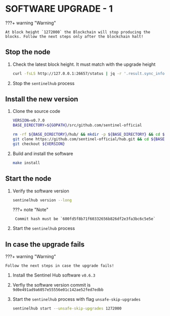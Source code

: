 # SOFTWARE UPGRADE - 1

???+ warning "Warning"

    At block height `1272000` the Blockchain will stop producing the blocks. Follow the next steps only after the blockchain halt!

## Stop the node

1. Check the latest block height. It must match with the upgrade height

    ``` sh
    curl -fsLS http://127.0.0.1:26657/status | jq -r '.result.sync_info.latest_block_height'
    ```

2. Stop the `sentinelhub` process

## Install the new version

1. Clone the source code

    ``` sh
    VERSION=v0.7.0
    BASE_DIRECTORY=${GOPATH}/src/github.com/sentinel-official

    rm -rf ${BASE_DIRECTORY}/hub/ && mkdir -p ${BASE_DIRECTORY} && cd ${BASE_DIRECTORY}/ && \
    git clone https://github.com/sentinel-official/hub.git && cd ${BASE_DIRECTORY}/hub/ && \
    git checkout ${VERSION}
    ```

2. Build and install the software

    ``` sh
    make install
    ```

## Start the node

1. Verify the software version

    ``` sh
    sentinelhub version --long
    ```

    ???+ note "Note"

        Commit hash must be `600fd5f8b71f60332656b826df2e3fa3bc6c5e5e`

2. Start the `sentinelhub` process

## In case the upgrade fails

???+ warning "Warning"

    Follow the next steps in case the upgrade fails!

1. Install the Sentinel Hub software `v0.6.3`

2. Verfiy the software version commit is `9d0e491ad9a6057e55556e01c142ae52fed7edbb`

3. Start the `sentinelhub` process with flag `unsafe-skip-upgrades`

    ``` sh
    sentinelhub start --unsafe-skip-upgrades 1272000
    ```

